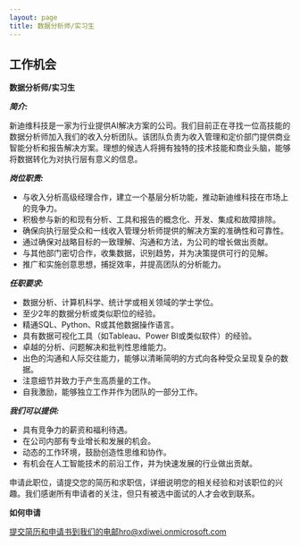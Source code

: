 ```yaml
---
layout: page
title: 数据分析师/实习生
---
```

<div class="col-lg-12 text-center">
	<h2 class="section-heading text-uppercase">工作机会</h2>
</div>


**数据分析师/实习生**

***简介:***

新迪维科技是一家为行业提供AI解决方案的公司。我们目前正在寻找一位高技能的数据分析师加入我们的收入分析团队。该团队负责为收入管理和定价部门提供商业智能分析和报告解决方案。理想的候选人将拥有独特的技术技能和商业头脑，能够将数据转化为对执行层有意义的信息。

***岗位职责:***

- 与收入分析高级经理合作，建立一个基层分析功能，推动新迪维科技在市场上的竞争力。
- 积极参与新的和现有分析、工具和报告的概念化、开发、集成和故障排除。
- 确保向执行层受众和一线收入管理分析师提供的解决方案的准确性和可靠性。
- 通过确保对战略目标的一致理解、沟通和方法，为公司的增长做出贡献。
- 与其他部门密切合作，收集数据，识别趋势，并为决策提供可行的见解。
- 推广和实施创意思想，捕捉效率，并提高团队的分析能力。


***任职要求:***

- 数据分析、计算机科学、统计学或相关领域的学士学位。
- 至少2年的数据分析或类似职位的经验。
- 精通SQL、Python、R或其他数据操作语言。
- 具有数据可视化工具（如Tableau、Power BI或类似软件）的经验。
- 卓越的分析、问题解决和批判性思维能力。
- 出色的沟通和人际交往能力，能够以清晰简明的方式向各种受众呈现复杂的数据。
- 注意细节并致力于产生高质量的工作。
- 自我激励，能够独立工作并作为团队的一部分工作。

***我们可以提供:***

- 具有竞争力的薪资和福利待遇。
- 在公司内部有专业增长和发展的机会。
- 动态的工作环境，鼓励创造性思维和协作。
- 有机会在人工智能技术的前沿工作，并为快速发展的行业做出贡献。

申请此职位，请提交您的简历和求职信，详细说明您的相关经验和对该职位的兴趣。我们感谢所有申请者的关注，但只有被选中面试的人才会收到联系。


**如何申请**

提交简历和申请书到我们的电邮hro@xdiwei.onmicrosoft.com
